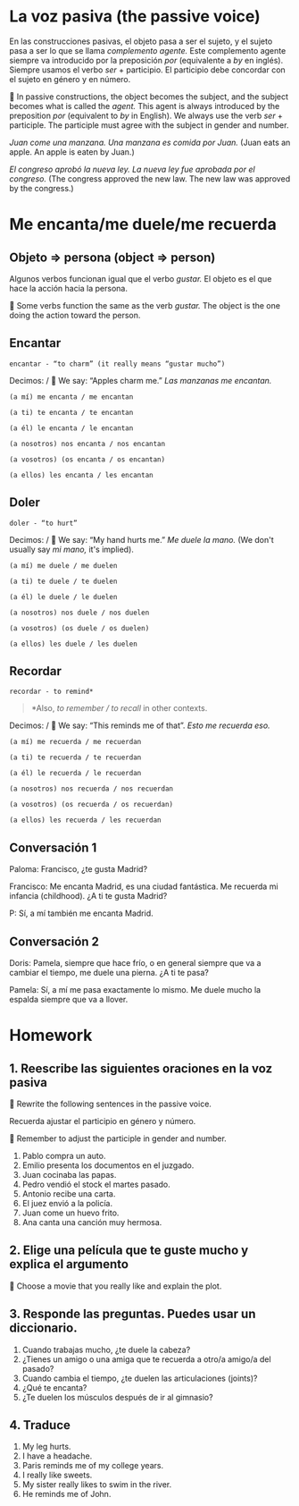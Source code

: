 # La voz pasiva (the passive voice)

En las construcciones pasivas, el objeto pasa a ser el sujeto, y el sujeto pasa a ser lo que se llama 
*complemento agente.* Este complemento agente siempre va introducido por la preposición *por* (equivalente a 
*by* en inglés). Siempre usamos el verbo *ser* + participio. El participio debe concordar con el sujeto en 
género y en número.

💂 In passive constructions, the object becomes the subject, and the subject becomes what is called the *agent.*
This agent is always introduced by the preposition *por* (equivalent to
*by* in English). We always use the verb *ser* + participle. The participle must agree with the subject in
gender and number.

*Juan come una manzana. Una manzana es comida por Juan.*
(Juan eats an apple. An apple is eaten by Juan.)

*El congreso aprobó la nueva ley. La nueva ley fue aprobada por el congreso.*
(The congress approved the new law. The new law was approved by the congress.)

# Me encanta/me duele/me recuerda

## Objeto => persona (object => person)

Algunos verbos funcionan igual que el verbo *gustar.* El objeto es el que hace la acción hacia la persona.

💂 Some verbs function the same as the verb *gustar.* The object is the one doing the action toward the person.

## Encantar

    encantar - “to charm” (it really means “gustar mucho”)

Decimos: / 💂 We say: “Apples charm me.” *Las manzanas me encantan.*

    (a mí) me encanta / me encantan
    
    (a ti) te encanta / te encantan
    
    (a él) le encanta / le encantan
    
    (a nosotros) nos encanta / nos encantan 
    
    (a vosotros) (os encanta / os encantan) 
    
    (a ellos) les encanta / les encantan

## Doler

    doler - “to hurt”

Decimos: / 💂 We say: “My hand hurts me.” *Me duele la mano.* (We don't usually say *mi mano,* it's implied).

    (a mí) me duele / me duelen
    
    (a ti) te duele / te duelen
    
    (a él) le duele / le duelen
    
    (a nosotros) nos duele / nos duelen 
    
    (a vosotros) (os duele / os duelen) 
    
    (a ellos) les duele / les duelen

## Recordar

    recordar - to remind*

> *Also, *to remember / to recall* in other contexts.

Decimos: / 💂 We say: “This reminds me of that”. *Esto me recuerda eso.*

    (a mí) me recuerda / me recuerdan
    
    (a ti) te recuerda / te recuerdan
    
    (a él) le recuerda / le recuerdan
    
    (a nosotros) nos recuerda / nos recuerdan 
    
    (a vosotros) (os recuerda / os recuerdan) 
    
    (a ellos) les recuerda / les recuerdan 

## Conversación 1

Paloma: Francisco, ¿te gusta Madrid?

Francisco: Me encanta Madrid, es una ciudad fantástica. Me recuerda mi infancia (childhood). ¿A ti te gusta Madrid?

P: Sí, a mí también me encanta Madrid.

## Conversación 2

Doris: Pamela, siempre que hace frío, o en general siempre que va a cambiar el tiempo, 
me duele una pierna. ¿A ti te pasa?

Pamela: Sí, a mí me pasa exactamente lo mismo. Me duele mucho la espalda siempre que va a llover.

# Homework

## 1. Reescribe las siguientes oraciones en la voz pasiva

💂 Rewrite the following sentences in the passive voice.

Recuerda ajustar el participio en género y número.

💂 Remember to adjust the participle in gender and number.

1. Pablo compra un auto.
2. Emilio presenta los documentos en el juzgado.
3. Juan cocinaba las papas.
4. Pedro vendió el stock el martes pasado.
5. Antonio recibe una carta.
6. El juez envió a la policía.
7. Juan come un huevo frito.
8. Ana canta una canción muy hermosa.

## 2. Elige una película que te guste mucho y explica el argumento

💂 Choose a movie that you really like and explain the plot.

## 3. Responde las preguntas. Puedes usar un diccionario.

1. Cuando trabajas mucho, ¿te duele la cabeza?
2. ¿Tienes un amigo o una amiga que te recuerda a otro/a amigo/a del pasado?
3. Cuando cambia el tiempo, ¿te duelen las articulaciones (joints)?
4. ¿Qué te encanta?
5. ¿Te duelen los músculos después de ir al gimnasio?

## 4. Traduce

1. My leg hurts.
2. I have a headache.
3. Paris reminds me of my college years.
4. I really like sweets.
5. My sister really likes to swim in the river.
6. He reminds me of John.